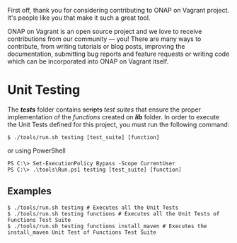 First off, thank you for considering contributing to ONAP on Vagrant project.
It's people like you that make it such a great tool.

ONAP on Vagrant is an open source project and we love to receive contributions
from our community — you! There are many ways to contribute, from writing
tutorials or blog posts, improving the documentation, submitting bug reports and
feature requests or writing code which can be incorporated into ONAP on Vagrant
itself.

Unit Testing
============

The **_tests_** folder contains ~~scripts~~ _test suites_ that ensure the proper
implementation of the _functions_ created on **_lib_** folder.  In order to
execute the Unit Tests defined for this project, you must run the following
command:

    $ ./tools/run.sh testing [test_suite] [function]

or using PowerShell

    PS C:\> Set-ExecutionPolicy Bypass -Scope CurrentUser
    PS C:\> .\tools\Run.ps1 testing [test_suite] [function]

Examples
--------

    $ ./tools/run.sh testing # Executes all the Unit Tests
    $ ./tools/run.sh testing functions # Executes all the Unit Tests of Functions Test Suite
    $ ./tools/run.sh testing functions install_maven # Executes the install_maven Unit Test of Functions Test Suite
